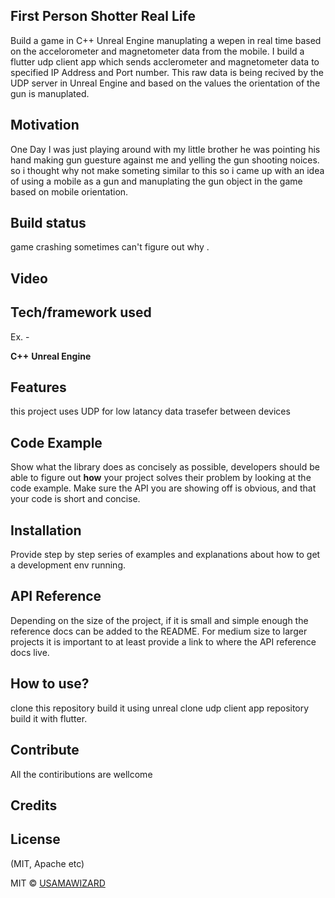 ## First Person Shotter Real Life
Build a game in  C++ Unreal Engine manuplating a wepen in real time based on the accelorometer and magnetometer data from the mobile.
I build a flutter udp client app which sends acclerometer and magnetometer data to specified IP Address and Port number.
This raw data is being recived by the UDP server in Unreal Engine and based on the values the orientation of the gun is manuplated.

## Motivation
One Day I was just playing around with my little brother he was pointing his hand making  gun guesture against me and yelling the gun shooting noices.
so i thought why not make someting similar to this so i came up with an idea  of  using a mobile as a gun and manuplating the gun object in the game based on mobile orientation.


## Build status
game crashing sometimes can't figure out why .


## Video



## Tech/framework used
Ex. -

<b>C++</b>
<b>Unreal Engine</b>

## Features
this project uses UDP for low latancy data trasefer between devices 

## Code Example
Show what the library does as concisely as possible, developers should be able to figure out **how** your project solves their problem by looking at the code example. Make sure the API you are showing off is obvious, and that your code is short and concise.

## Installation
Provide step by step series of examples and explanations about how to get a development env running.

## API Reference

Depending on the size of the project, if it is small and simple enough the reference docs can be added to the README. For medium size to larger projects it is important to at least provide a link to where the API reference docs live.


## How to use?
clone this repository build it using unreal clone udp client app repository build it with flutter.


## Contribute

All the contiributions are wellcome

## Credits


## License
(MIT, Apache etc)

MIT © [USAMAWIZARD]()
